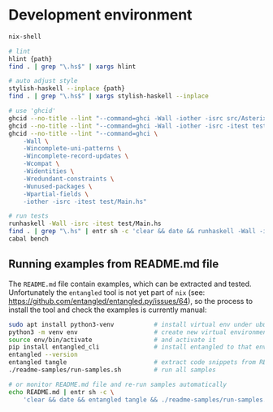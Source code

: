 # Development environment

```bash
nix-shell

# lint
hlint {path}
find . | grep "\.hs$" | xargs hlint

# auto adjust style
stylish-haskell --inplace {path}
find . | grep "\.hs$" | xargs stylish-haskell --inplace

# use 'ghcid'
ghcid --no-title --lint "--command=ghci -Wall -iother -isrc src/Asterix/Coding.hs"
ghcid --no-title --lint "--command=ghci -Wall -iother -isrc -itest test/Main.hs"
ghcid --no-title --lint "--command=ghci \
    -Wall \
    -Wincomplete-uni-patterns \
    -Wincomplete-record-updates \
    -Wcompat \
    -Widentities \
    -Wredundant-constraints \
    -Wunused-packages \
    -Wpartial-fields \
    -iother -isrc -itest test/Main.hs"

# run tests
runhaskell -Wall -isrc -itest test/Main.hs
find . | grep "\.hs" | entr sh -c 'clear && date && runhaskell -Wall -isrc -itest test/Main.hs'
cabal bench
```

## Running examples from README.md file

The `README.md` file contain examples, which can be extracted and tested.
Unfortunately the `entangled` tool is not yet part of `nix` (see:
<https://github.com/entangled/entangled.py/issues/64>), so the process to
install the tool and check the examples is currently manual:

```bash
sudo apt install python3-venv           # install virtual env under ubuntu
python3 -m venv env                     # create new virtual environment
source env/bin/activate                 # and activate it
pip install entangled_cli               # install entangled to that environment
entangled --version
entangled tangle                        # extract code snippets from README.md
./readme-samples/run-samples.sh         # run all samples

# or monitor README.md file and re-run samples automatically
echo README.md | entr sh -c \
    'clear && date && entangled tangle && ./readme-samples/run-samples.sh'
```

